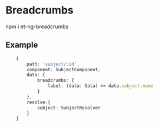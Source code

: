 # Breadcrumbs  
npm i et-ng-breadcrumbs  
## Example  

```ts
    {
        path: 'subject/:id',
        component: SubjectComponent,
        data: {
            breadcrumbs: {
                label: (data: Data) => data.subject.name
            }
        },
        resolve:{
            subject: SubjectResolver
        }
    }
```


